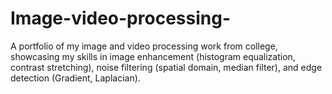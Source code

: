 # Image-video-processing-
A portfolio of my image and video processing work from college, showcasing my skills in image enhancement (histogram equalization, contrast stretching), noise filtering (spatial domain, median filter), and edge detection (Gradient, Laplacian).
